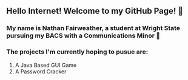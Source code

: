 ## Hello Internet! Welcome to my GitHub Page! 👋

### My name is Nathan Fairweather, a student at Wright State pursuing my BACS with a Communications Minor 👾

### The projects I'm currently hoping to pusue are:
1. A Java Based GUI Game
2. A Password Cracker